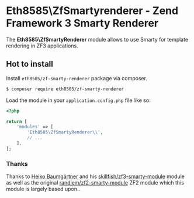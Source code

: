 Eth8585\ZfSmartyrenderer - Zend Framework 3 Smarty Renderer
==================================================================

The **Eth8585\ZfSmartyRenderer** module allows to use Smarty for template rendering in ZF3 applications.

## Hot to install

Install `eth8505/zf-smarty-renderer` package via composer.

~~~bash
$ composer require eth8505/zf-smarty-renderer
~~~

Load the module in your `application.config.php` file like so:

~~~php
<?php

return [
	'modules' => [
		'Eth8505\ZfSmartyRenderer\\',
		// ...
	],
];
~~~

### Thanks
Thanks to [Heiko Baumgärtner](https://github.com/skillfish) and his [skillfish/zf3-smarty-module](https://github.com/skillfish/zf3-smarty-module) module
as well as the original [randlem/zf2-smarty-module](https://github.com/randlem/zf2-smarty-module) ZF2 module which this
module is largely based upon..